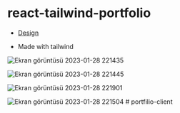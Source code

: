 # react-tailwind-portfolio

+ <a href="https://www.youtube.com/watch?v=hYv6BM2fWd8">Design</a>

+ Made with tailwind

![Ekran görüntüsü 2023-01-28 221435](https://user-images.githubusercontent.com/104009655/215286744-b85473b0-22cd-4deb-9152-149cad4c90cd.png)

![Ekran görüntüsü 2023-01-28 221445](https://user-images.githubusercontent.com/104009655/215286723-3defaee7-09e9-4fc6-8ab4-4d6187ffc001.png)

![Ekran görüntüsü 2023-01-28 221901](https://user-images.githubusercontent.com/104009655/215286846-86706df7-37a1-4764-b4b7-6aafa74c2a18.png)

![Ekran görüntüsü 2023-01-28 221504](https://user-images.githubusercontent.com/104009655/215286732-3522a344-a21f-4a77-9c8f-dd72ce881288.png)
#   p o r t f i l i o - c l i e n t  
 